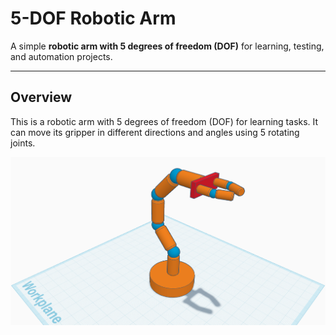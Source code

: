 # 5-DOF Robotic Arm

A simple **robotic arm with 5 degrees of freedom (DOF)** for learning, testing, and automation projects.

---

## Overview

This is a robotic arm with 5 degrees of freedom (DOF) for learning tasks. It can move its gripper in different directions and angles using 5 rotating joints.

![image alt](https://github.com/EyadShami/Robotic-Arm/blob/22ee5c594fb123e4dde430238b42e02a048eeb5d/Robotic%20Arm.png)

